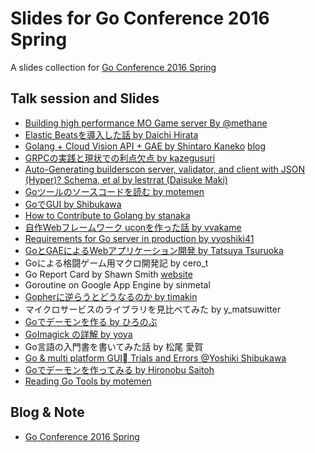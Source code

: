 # Slides for Go Conference 2016 Spring
A slides collection for [Go Conference 2016 Spring](http://gocon.connpass.com/event/27521/)

## Talk session and Slides

- [Building high performance MO Game server By @methane](https://docs.google.com/presentation/d/1pSywpKera0huKCHDVGPVA2jQMvy-Pk8IR9s7AAVojDM/edit#slide=id.p)
- [Elastic Beatsを導入した話 by Daichi Hirata](https://speakerdeck.com/daic_h/go-conference-2016-spring)
- [Golang + Cloud Vision API + GAE by Shintaro Kaneko](https://speakerdeck.com/kaneshin/golang-plus-cloud-vision-api-plus-gae-gocon-spring) [blog](http://kaneshin.github.io/2016/02/21/go-cloud-vision-api/)
- [GRPCの実践と現状での利点欠点 by kazegusuri](https://speakerdeck.com/kazegusuri/go-conference-2016-spring)
- [Auto-Generating builderscon server, validator, and client with JSON (Hyper)? Schema, et al by lestrrat (Daisuke Maki)](https://docs.google.com/presentation/d/1D56wtLyoZGZddkoKlmJQ1SXgmqJFNXRHmFOPZ7vuy8Q/pub?start=false&loop=false&delayms=3000&slide=id.p4)
- [Goツールのソースコードを読む by motemen](https://speakerdeck.com/motemen/reading-go-tools-gocon-2016-spring)
- [GoでGUI by Shibukawa](https://www.slideshare.net/shibukawa/go-multi-platform-gui-trials-and-errors)
- [How to Contribute to Golang by stanaka](https://speakerdeck.com/stanaka/how-to-contribute-go)
- [自作Webフレームワーク uconを作った話 by vvakame](http://www.slideshare.net/vvakame/gocon2016-spring-web-ucon)
- [Requirements for Go server in production by yyoshiki41](http://go-talks.appspot.com/github.com/yyoshiki41/go-sever-requirements/main.slide#1)
- [GoとGAEによるWebアプリケーション開発 by Tatsuya Tsuruoka](https://speakerdeck.com/ttsuruoka/gotogaeniyoruwebapurikesiyonkai-fa-go-con-2016-spring)
- Goによる格闘ゲーム用マクロ開発記 by cero_t
- Go Report Card by  Shawn Smith [website](https://goreportcard.com/)
- Goroutine on Google App Engine by sinmetal
- [Gopherに逆らうとどうなるのか by timakin](https://speakerdeck.com/timakin/gohpernini-rautodounarufalseka)
- マイクロサービスのライブラリを見比べてみた by y_matsuwitter
- [Goでデーモンを作る by ひろのぶ](https://speakerdeck.com/hironobu/godedemonwozuo-tutemiru)
- [GoImagick の詳解 by yoya](https://speakerdeck.com/yoya/goimagicksyokai)
- Go言語の入門書を書いてみた話 by 松尾 愛賀
- [Go & multi platform GUI Trials and Errors @Yoshiki Shibukawa](http://www.slideshare.net/shibukawa/go-multi-platform-gui-trials-and-errors)
- [Goでデーモンを作ってみる by Hironobu Saitoh](https://speakerdeck.com/hironobu/godedemonwozuo-tutemiru)
- [Reading Go Tools  by motemen](https://speakerdeck.com/motemen/reading-go-tools-gocon-2016-spring)

## Blog & Note

- [Go Conference 2016 Spring](http://qiita.com/t-sato/items/d71d1cfe10f57ba717ba)
